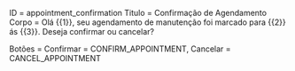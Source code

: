 ID = appointment_confirmation
Titulo = Confirmação de Agendamento
Corpo = Olá {{1}}, seu agendamento de manutenção foi marcado para {{2}} ás {{3}}. Deseja confirmar ou cancelar?

Botões = Confirmar = CONFIRM_APPOINTMENT, Cancelar = CANCEL_APPOINTMENT
